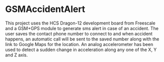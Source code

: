 # GSMAccidentAlert
This project uses the HCS Dragon-12 development board from Freescale and a GSM+GPS module to generate sms alert in case of an accident.
The user saves the contact phone number to connect to  and when accident happens, an automatic call will be sent to the saved number 
along with the link to Google Maps for the location. An analog accelerometer has been used to detect a sudden change in acceleration along any 
one of the X, Y and Z axis.
